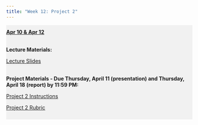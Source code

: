 ```yaml
---
title: "Week 12: Project 2"
---
```


<div style="background-color:rgba(0, 0, 0, 0.0470588); text-align:left; vertical-align: middle; padding:10px 0;">
<b><u>Apr 10 & Apr 12</u></b> <br> <br>

<b>Lecture Materials:</b> <br>


<a  href="/materials/unit_02/week_04/lecture_02_week_04.html" target="_blank">Lecture Slides</a> <br> <br>




<b>Project Materials - Due Thursday, April 11 (presentation) and Thursday, April 18 (report) by 11:59 PM:</b> <br>

<a  href="/materials/unit_02/week_04/project_2.html" target="_blank">Project 2 Instructions</a> <br> 

<a  href="/materials/unit_02/week_04/project_2_rubric.html" target="_blank">Project 2 Rubric</a> <br> 



</div>

<br> 
